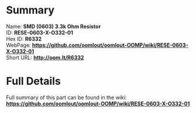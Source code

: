 
Summary
=================
  
Name: __SMD (0603) 3.3k Ohm Resistor__    
ID: __RESE-0603-X-O332-01__   
Hex ID: __R6332__   
WebPage: __https://github.com/oomlout/oomlout-OOMP/wiki/RESE-0603-X-O332-01__   
Short URL: __http://oom.lt/R6332__   

Full Details
==========================
Full summary of this part can be found in the wiki:   
__https://github.com/oomlout/oomlout-OOMP/wiki/RESE-0603-X-O332-01__    

